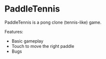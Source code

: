 # PaddleTennis

PaddleTennis is a pong clone (tennis-like) game.

Features:
- Basic gameplay
- Touch to move the right paddle
- Bugs
